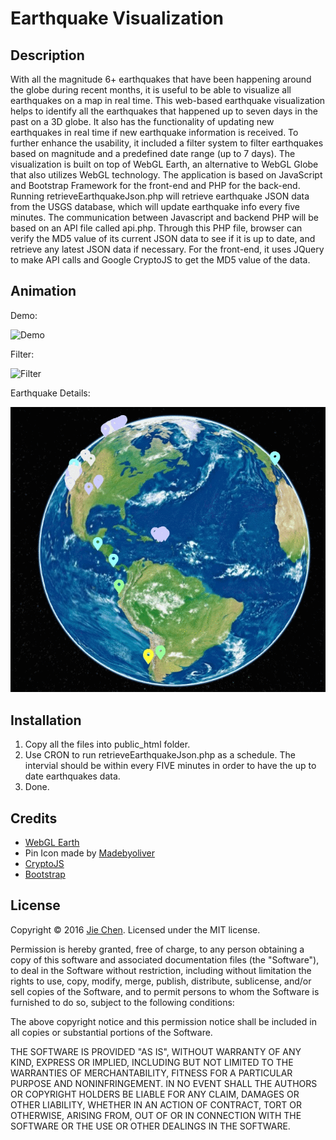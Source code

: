 # Earthquake Visualization
Description
-------
With all the magnitude 6+ earthquakes that have been happening around the globe during recent months, it is useful to be able to visualize all earthquakes on a map in real time. This web-based earthquake visualization helps to identify all the earthquakes that happened up to seven days in the past on a 3D globe. It also has the functionality of updating new earthquakes in real time if new earthquake information is received. To further enhance the usability, it included a filter system to filter earthquakes based on magnitude and a predefined date range (up to 7 days). The visualization is built on top of WebGL Earth, an alternative to WebGL Globe that also utilizes WebGL technology. The application is based on JavaScript and Bootstrap Framework for the front-end and PHP for the back-end. Running retrieveEarthquakeJson.php will retrieve earthquake JSON data from the USGS database, which will update earthquake info every five minutes. The communication between Javascript and backend PHP will be based on an API file called api.php. Through this PHP file, browser can verify the MD5 value of its current JSON data to see if it is up to date, and retrieve any latest JSON data if necessary. For the front-end, it uses JQuery to make API calls and Google CryptoJS to get the MD5 value of the data.

Animation
-------

Demo:

![Demo](https://github.com/JChenByte/EarthquakeVisualization/raw/master/demo.gif)

Filter:

![Filter](https://github.com/JChenByte/EarthquakeVisualization/raw/master/filter-demo.gif)

Earthquake Details:

![Earthquake Details](https://github.com/JChenByte/EarthquakeVisualization/raw/master/details-demo.gif)

Installation
-------
1. Copy all the files into public_html folder.
2. Use CRON to run retrieveEarthquakeJson.php as a schedule. The intervial should be within every FIVE minutes in order to have the up to date earthquakes data.
3. Done.

Credits
-------
- [WebGL Earth](http://www.webglearth.com/)
- Pin Icon made by [Madebyoliver](http://www.flaticon.com/)
- [CryptoJS](https://code.google.com/archive/p/crypto-js/)
- [Bootstrap](http://getbootstrap.com/)

License
-------
Copyright © 2016 [Jie Chen](https://github.com/JChenByte). Licensed under the MIT license.

Permission is hereby granted, free of charge, to any person obtaining a copy
of this software and associated documentation files (the "Software"), to deal
in the Software without restriction, including without limitation the rights
to use, copy, modify, merge, publish, distribute, sublicense, and/or sell
copies of the Software, and to permit persons to whom the Software is
furnished to do so, subject to the following conditions:

The above copyright notice and this permission notice shall be included in all
copies or substantial portions of the Software.

THE SOFTWARE IS PROVIDED "AS IS", WITHOUT WARRANTY OF ANY KIND, EXPRESS OR
IMPLIED, INCLUDING BUT NOT LIMITED TO THE WARRANTIES OF MERCHANTABILITY,
FITNESS FOR A PARTICULAR PURPOSE AND NONINFRINGEMENT. IN NO EVENT SHALL THE
AUTHORS OR COPYRIGHT HOLDERS BE LIABLE FOR ANY CLAIM, DAMAGES OR OTHER
LIABILITY, WHETHER IN AN ACTION OF CONTRACT, TORT OR OTHERWISE, ARISING FROM,
OUT OF OR IN CONNECTION WITH THE SOFTWARE OR THE USE OR OTHER DEALINGS IN THE
SOFTWARE.
